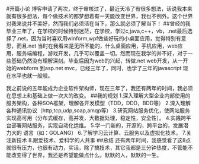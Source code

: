 #开篇小论
博客申请了两次，终于审核过了，最近天冷了有很多想法，话说我本来就有很多想法，每个做技术的都梦想着有一天能改变世界，我也不例外。这个世界对我来说并不美好，然而我们必须活在当下，那么就必须了解当下！
##曾经的我
毕业三年了，在学校的时候特别迷茫，在学校，学过c,java,c++，vb，.net最后选择了.net，因为当时喜欢用winform,wpf做些好玩的小桌面应用，觉得特别有意思，而且.net 当时在我看来是无所不能的，什么桌面应用，手机应用，web应用，服务端编程，游戏开发，几乎可以覆盖一切。然而现在我学的并不好，对于一些基础仍然没有理解深刻。毕业后因为web的兴起，转做.net web开发，从一开始的webform 到asp.net mvc，已经三年了，同时，也学了三年的javascript 现在水平也就一般般。

我之前说的五年能成为企业软件架构师，现在三年了，我还有两年的时间，我必须在思想上和基础上做一次大的改变。
##我的规划
1.深入理解大型企业内部使用的服务架构，各种SOA框架，理解各开发模型（TDD，DDD，BDD等）
2.深入理解各种通讯协议（http,tcp,udp,soap,amqp等）
3.研究网站服务优化，使网站服务实现高可用（分布式缓存，高并发，大数据处理，稳定性，安全性）。
4.实践跨平台部署网站服务，实现自动化运维。
5.学一门新的，开源的，跨平台的，发展潜力大的 语言（如：GOLANG）
6.了解学习云计算、云服务以及虚拟化技术。
7.关注新技术
8.跟爱技术、爱科学的人共事
##总结
还有两年时间，我感觉看了这8点就很有压力，也很有动力，实话，除了搞技术，其它我都是三分钟热度，不管能不能改变得了世界，我还是希望能做点什么。默默的人，默默的一生。